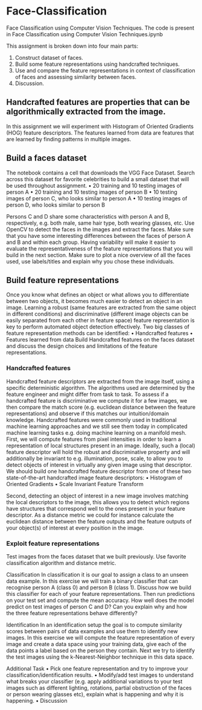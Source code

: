 # Face-Classification
Face Classification using Computer Vision Techniques. The code is present in Face Classification using Computer Vision Techniques.ipynb

This assignment is broken down into four main parts:
1. Construct dataset of faces.
2. Build some feature representations using handcrafted techniques.
3. Use and compare the feature representations in context of classification of faces and assessing similarity between faces.
4. Discussion.

## Handcrafted features are properties that can be algorithmically extracted from the image. 
In this assignment we will experiment with Histogram of Oriented Gradients (HOG) feature descriptors. The features learned from data are
features that are learned by finding patterns in multiple images.


## Build a faces dataset
The notebook contains a cell that downloads the VGG Face Dataset.
Search across this dataset for favorite celebrities to build a small dataset that will be used throughout assignment.
• 20 training and 10 testing images of person A
• 20 training and 10 testing images of person B
• 10 testing images of person C, who looks similar to person A
• 10 testing images of person D, who looks similar to person B

Persons C and D share some characteristics with person A and B, respectively, e.g. both male, same
hair type, both wearing glasses, etc. Use OpenCV to detect the faces in the images and
extract the faces. Make
sure that you have some interesting differences between the faces of person A and B and
within each group. Having variability will make it easier to evaluate the representativeness
of the feature representations that you will build in the next section. Make sure to plot a nice
overview of all the faces used, use labels/titles and explain why you chose these individuals.


## Build feature representations
Once you know what defines an object or what allows you to differentiate between two objects, it becomes much easier to detect an object in an image. Learning a robust (same features are extracted from the same object in different conditions) and discriminative (different image objects can be easily separated from each other in feature space) feature representation is key to perform automated object detection effectively. Two big classes of feature representation methods can be identified:
• Handcrafted features 
• Features learned from data
Build Handcrafted features on the faces dataset and discuss the design choices and limitations of the feature representations.


### Handcrafted features

Handcrafted feature descriptors are extracted from the image itself, using a specific deterministic algorithm. The algorithms used are determined by the feature engineer and might differ from task to task. To assess if a handcrafted feature is discriminative we compute it for a few images, we then compare the match score (e.g. euclidean distance between the feature representations) and observe if this matches our intuition/domain knowledge. Handcrafted features were commonly used in traditional machine learning approaches and we still see them today in complicated machine learning tasks e.g. doing machine learning on a manifold mesh.
First, we will compute features from pixel intensities in order to learn a representation of local structures present in an image. Ideally, such a (local) feature descriptor will hold the robust and discriminative property and will additionally be invariant to e.g. illumination, pose, scale, to allow you to detect objects of interest in virtually any given image using that descriptor. We should build one handcrafted feature descriptor from one of these two state-of-the-art handcrafted image feature descriptors:
• Histogram of Oriented Gradients
• Scale Invariant Feature Transform

Second, detecting an object of interest in a new image involves matching the local descriptors
to the image, this allows you to detect which regions have structures that correspond well
to the ones present in your feature descriptor. As a distance metric we could for instance
calculate the euclidean distance between the feature outputs and the feature outputs of your
object(s) of interest at every position in the image.

### Exploit feature representations
Test images from the faces dataset that we built previously. Use favorite classification algorithm and distance metric.

Classification
In classification it is our goal to assign a class to an unseen data example. In this exercise
we will train a binary classifier that can recognise person A (class 0) and person B (class
1). Discuss how we build this classifier for each of your feature representations. Then run
predictions on your test set and compute the mean accuracy. How well does the model
predict on test images of person C and D? Can you explain why and how the three feature
representations behave differently?

Identification
In an identification setup the goal is to compute similarity scores between pairs of data
examples and use them to identify new images. In this exercise we will compute the feature
representation of every image and create a data space using your training data, give each of
the data points a label based on the person they contain. Next we try to identify the test images
using the k-Nearest-Neighbor technique in this data space.


Additional Task
• Pick one feature representation and try to improve your classification/identification
results.
• Modify/add test images to understand what breaks your classifier (e.g. apply additional
variations to your test images such as different lighting, rotations, partial obstruction
of the faces or person wearing glasses etc), explain what is happening and why it is
happening.
• Discussion

